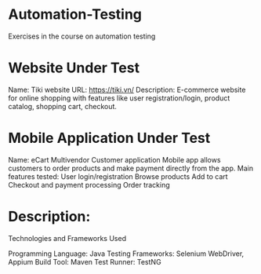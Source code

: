 # Automation-Testing
Exercises in the course on automation testing

# Website Under Test
Name: Tiki website
URL: https://tiki.vn/
Description: E-commerce website for online shopping with features like user registration/login, product catalog, shopping cart, checkout.

# Mobile Application Under Test
Name: eCart Multivendor Customer application
Mobile app allows customers to order products and make payment directly from the app. 
Main features tested:
            User login/registration
            Browse products
            Add to cart
            Checkout and payment processing
            Order tracking

# Description: 
Technologies and Frameworks Used

Programming Language: Java
Testing Frameworks: Selenium WebDriver, Appium
Build Tool: Maven
Test Runner: TestNG
